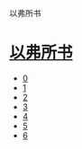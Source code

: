 ﻿




 以弗所书



[](bible/../)
=============

[以弗所书](bible/index.md)
=================


* [0](bible/EPH00.md)
* [1](bible/EPH01.md)
* [2](bible/EPH02.md)
* [3](bible/EPH03.md)
* [4](bible/EPH04.md)
* [5](bible/EPH05.md)
* [6](bible/EPH06.md)

